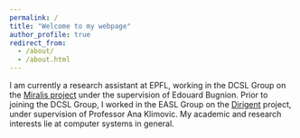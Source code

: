 ```yaml
---
permalink: /
title: "Welcome to my webpage"
author_profile: true
redirect_from: 
  - /about/
  - /about.html
---
```



I am currently a research assistant at EPFL, working in the DCSL Group on the [Miralis project](https://miralis-firmware.github.io) under the supervision of Edouard Bugnion. Prior to joining the DCSL Group, I worked in the EASL Group on the [Dirigent](https://github.com/eth-easl/dirigent) project, under supervision of Professor Ana Klimovic. My academic and research interests lie at computer systems in general.
